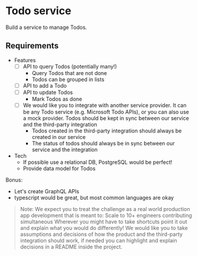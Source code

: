 # Todo service

Build a service to manage Todos.

## Requirements

- Features
  - [ ] API to query Todos (potentially many!)
    - Query Todos that are not done
    - Todos can be grouped in lists
  - [ ] API to add a Todo
  - [ ] API to update Todos
    - Mark Todos as done
  - [ ] We would like you to integrate with another service provider. It can be any Todo service (e.g. Microsoft Todo APIs), or you can also use a mock provider. Todos should be kept in sync between our service and the third-party integration
    - Todos created in the third-party integration should always be created in our service
    - The status of todos should always be in sync between our service and the integration

- Tech
  - If possible use a relational DB, PostgreSQL would be perfect!
  - Provide data model for Todos

Bonus:
  - Let's create GraphQL APIs
  - typescript would be great, but most common languages are okay

> Note: We expect you to treat the challenge as a real world production app development that is meant to:
Scale to 10+ engineers contributing simultaneous
> Wherever you might have to take shortcuts point it out and explain what you would do differently!
> We would like you to take assumptions and decisions of how the product and the third-party integration should work, if needed you can highlight and explain decisions in a README inside the project.
 